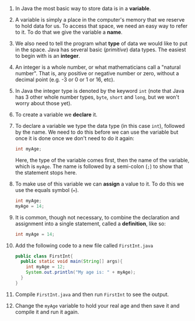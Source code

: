 1. In Java the most basic way to store data is in a **variable**.
2. A variable is simply a place in the computer's memory that we reserve to hold data for us. To access that space, we need an easy way to refer to it. To do that we give the variable a **name**.
3. We also need to tell the program what **type** of data we would like to put in the space. Java has several basic \(_primitive_\) data types. The easiest to begin with is an **integer**.
4. An integer is a whole number, or what mathematicians call a "natural number". That is, any positive or negative number or zero, without a decimal point \(e.g. -3 or 0 or 1 or 16, etc\).
5. In Java the integer type is denoted by the keyword `int` (note that Java has 3 other whole number types, `byte`, `short` and `long`, but we won't worry about those yet).
6. To create a variable we **declare** it.
7. To declare a variable we type the data type \(in this case `int`\), followed by the name. We need to do this before we can use the variable but once it is done once we don't need to do it again:

   ```java
   int myAge;
   ```

   Here, the type of the variable comes first, then the name of the variable, which is `myAge`. The name is followed by a semi-colon \(`;`\) to show that the statement stops here.
8. To make use of this variable we can **assign** a value to it. To do this we use the equals symbol \(`=`\).

   ```java
   int myAge;
   myAge = 14;
   ```

9. It is common, though not necessary, to combine the declaration and assignment into a single statement, called a **definition**, like so:

   ```java
   int myAge = 14;
   ```

10. Add the following code to a new file called `FirstInt.java`

    ```java
    public class FirstInt{
      public static void main(String[] args){
        int myAge = 12;
        System.out.println("My age is: " + myAge);
      }
    }
    ```

11. Compile `FirstInt.java` and then run `FirstInt` to see the output.
12. Change the `myAge` variable to hold your real age and then save it and compile it and run it again.